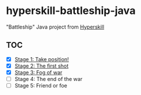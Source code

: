 # hyperskill-battleship-java

"Battleship" Java project from [Hyperskill](https://hyperskill.org/)

## TOC

- [x] [Stage 1: Take position!](src/main/java/stage1/project/Main.java)
- [x] [Stage 2: The first shot](src/main/java/stage2/project/Main.java)
- [x] [Stage 3: Fog of war](src/main/java/stage2/project/Main.java)
- [ ] Stage 4: The end of the war
- [ ] Stage 5: Friend or foe
